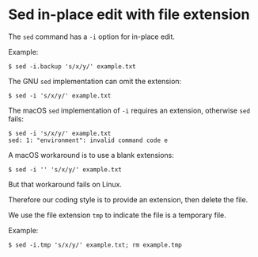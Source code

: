 # Sed in-place edit with file extension

The `sed` command has a `-i` option for in-place edit. 

Example:

    $ sed -i.backup 's/x/y/' example.txt

The GNU `sed` implementation can omit the extension:

    $ sed -i 's/x/y/' example.txt
  
The macOS `sed` implementation of `-i` requires an extension, otherwise `sed` fails:

    $ sed -i 's/x/y/' example.txt
    sed: 1: "environment": invalid command code e

A macOS workaround is to use a blank extensions:

    $ sed -i '' 's/x/y/' example.txt

But that workaround fails on Linux.

Therefore our coding style is to provide an extension, then delete the file.

We use the file extension `tmp` to indicate the file is a temporary file.

Example:

    $ sed -i.tmp 's/x/y/' example.txt; rm example.tmp

